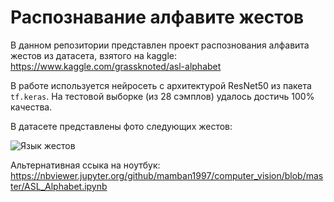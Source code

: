 # Распознавание алфавите жестов
В данном репозитории представлен проект распознования алфавита жестов из датасета, взятого на kaggle: https://www.kaggle.com/grassknoted/asl-alphabet

В работе используется нейросеть с архитектурой ResNet50 из пакета `tf.keras`. На тестовой выборке (из 28 сэмплов) удалось достичь 100% качества.

В датасете представлены фото следующих жестов:

![Язык жестов](https://www.nidcd.nih.gov/sites/default/files/Content%20Images/NIDCD-ASL-hands-2014.jpg)

Альтернативная ссыка на ноутбук: https://nbviewer.jupyter.org/github/mamban1997/computer_vision/blob/master/ASL_Alphabet.ipynb

